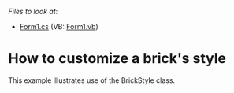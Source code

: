 <!-- default file list -->
*Files to look at*:

* [Form1.cs](./CS/Form1.cs) (VB: [Form1.vb](./VB/Form1.vb))
<!-- default file list end -->
# How to customize a brick's style


<p>This example illustrates use of the BrickStyle class.</p>

<br/>


